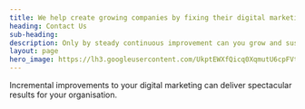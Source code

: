 ```yaml
---
title: We help create growing companies by fixing their digital marketing
heading: Contact Us
sub-heading: 
description: Only by steady continuous improvement can you grow and sustain your business
layout: page
hero_image: https://lh3.googleusercontent.com/UkptEWXfQicq0XqmutU6cpFVtPJU6Wk1EZgO4DJ-piwehR_lBKzOExhKhBohFRw2AA4qk1bCEPX_pl83=w1200-h500-c-rj
---
```


Incremental improvements to your digital marketing can deliver spectacular results for your organisation.